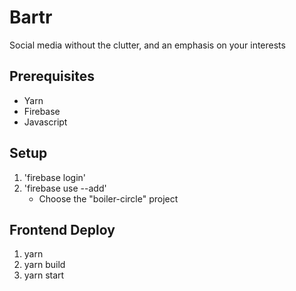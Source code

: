 # Bartr

Social media without the clutter, and an emphasis on your interests

## Prerequisites
* Yarn
* Firebase
* Javascript

## Setup

1. 'firebase login'
2. 'firebase use --add'
   * Choose the "boiler-circle" project

## Frontend Deploy

1. yarn
2. yarn build
3. yarn start

